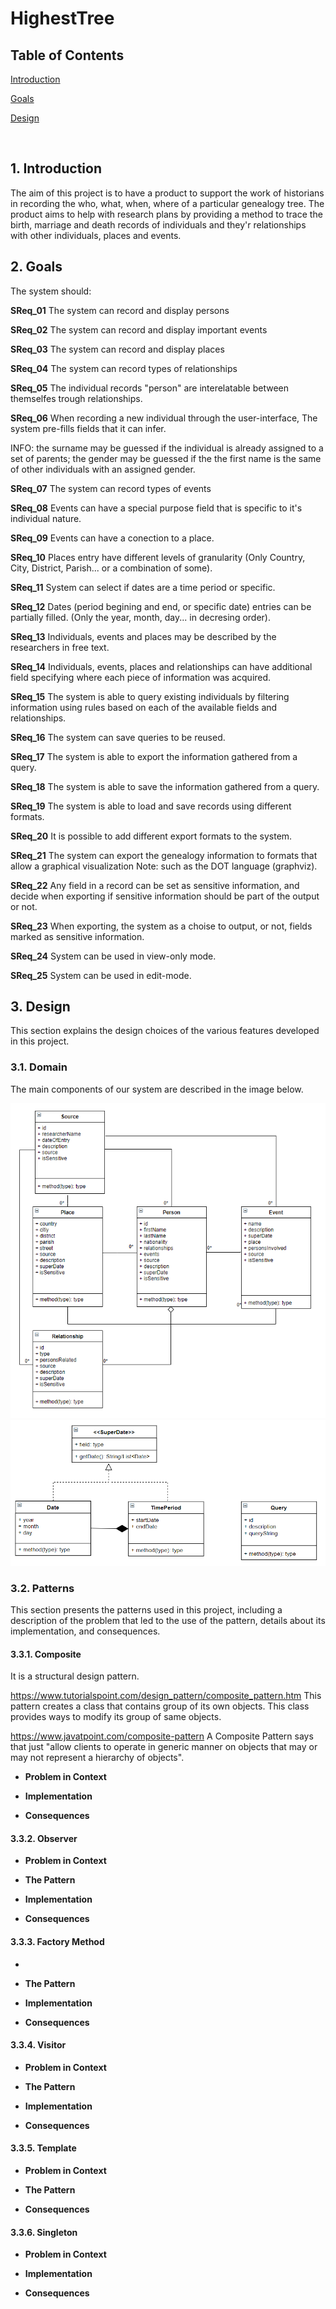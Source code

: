 # HighestTree

## Table of Contents
[Introduction](#Introduction)

[Goals](#Goals)

[Design](#Design)

<br>

## 1. Introduction

The aim of this project is to have a product to support the work of historians in recording the who, what, when, where of a particular genealogy tree. 
The product aims to help with research plans by providing a method to trace the birth, marriage and death records of individuals and they'r relationships with other individuals, places and events. 



## 2. Goals

The system should:

**SReq_01**	The system can record and display persons

**SReq_02**	The system can record and display important events

**SReq_03**	The system can record and display places

**SReq_04**	The system can record types of relationships

**SReq_05**	The individual records "person" are interelatable between themselfes trough relationships. 

**SReq_06**	When recording a new individual through the user-interface, The system pre-fills fields that it can infer.

INFO: the surname may be guessed if the individual is already assigned to a set of parents; the gender may be guessed if the the first name is the same of other individuals with an assigned gender.

**SReq_07**	The system can record types of events

**SReq_08**	Events can have a special purpose field that is specific to it's individual nature.

**SReq_09**	Events can have a conection to a place.

**SReq_10**	Places entry have different levels of granularity (Only Country, City, District, Parish... or a combination of some).

**SReq_11**	System can select if dates are a time period or specific.

**SReq_12**	Dates (period begining and end, or specific date) entries can be partially filled. (Only the year, month, day... in decresing order).

**SReq_13**	Individuals, events and places may be described by the researchers in free text.

**SReq_14**	Individuals, events, places and relationships can have additional field specifying where each piece of information was acquired.

**SReq_15**	The system is able to query existing individuals by filtering information using rules based on each of the available fields and relationships.

**SReq_16**	The system can save queries to be reused.

**SReq_17**	The system is able to export the information gathered from a query.

**SReq_18**	The system is able to save the information gathered from a query.

**SReq_19**	The system is able to load and save records using different formats.

**SReq_20**	It is possible to add different export formats to the system.

**SReq_21**	The system can export the genealogy information to formats that allow a graphical visualization Note: such as the DOT language (graphviz).

**SReq_22**	Any field in a record can be set as sensitive information, and decide when exporting if sensitive information should be part of the output or not.

**SReq_23**	When exporting, the system as a choise to output, or not, fields marked as sensitive information.

**SReq_24**	System can be used in view-only mode.

**SReq_25**	System can be used in edit-mode.


## 3. Design 
This section explains the design choices of the various
 features developed in this project.
 
### 3.1. Domain

The main components of our system are described in the image below.

![Classes_BL1_Freeze_Classes_1](https://github.com/ADS2022/HighestTree/blob/master/img/Classes_BL1_Freeze_Classes_1.png)
![Classes_BL1_Freeze_Classes_2](https://github.com/ADS2022/HighestTree/blob/master/img/Classes_BL1_Freeze_Classes_2.png)


### 3.2. Patterns

This section presents the patterns used in this project, including a description
of the problem that led to the use of the pattern, details about its implementation,
and consequences.

#### 3.3.1. Composite
It is a structural design pattern. 

https://www.tutorialspoint.com/design_pattern/composite_pattern.htm
This pattern creates a class that contains group of its own objects. This class provides ways to modify its group of same objects.

https://www.javatpoint.com/composite-pattern
A Composite Pattern says that just "allow clients to operate in generic manner on objects that may or may not represent a hierarchy of objects".

- **Problem in Context**
   
- **Implementation**
  
- **Consequences**
   

    
#### 3.3.2. Observer
- **Problem in Context**
 
- **The Pattern**
   
- **Implementation**

- **Consequences**
  
#### 3.3.3. Factory Method
-
- **The Pattern**
 
- **Implementation**
   
- **Consequences**
  
 

#### 3.3.4. Visitor
- **Problem in Context**
  
  
- **The Pattern**

    
- **Implementation**
 
- **Consequences**
   

#### 3.3.5. Template
- **Problem in Context**
 
- **The Pattern**

- **Consequences**

#### 3.3.6. Singleton
- **Problem in Context**
   
- **Implementation**
  
- **Consequences**
